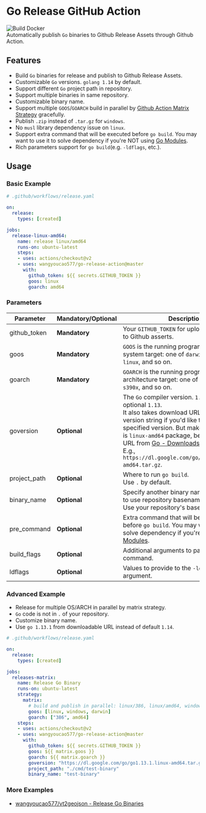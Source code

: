 # Go Release GitHub Action    
![Build Docker](https://github.com/wangyoucao577/go-release-action/workflows/Build%20Docker/badge.svg)    
Automatically publish `Go` binaries to Github Release Assets through Github Action.    

## Features    
- Build `Go` binaries for release and publish to Github Release Assets.     
- Customizable `Go` versions. `golang 1.14` by default.    
- Support different `Go` project path in repository.     
- Support multiple binaries in same repository.    
- Customizable binary name.     
- Support multiple `GOOS`/`GOARCH` build in parallel by [Github Action Matrix Strategy](https://help.github.com/en/actions/reference/workflow-syntax-for-github-actions#jobsjob_idstrategymatrix) gracefully.         
- Publish `.zip` instead of `.tar.gz` for `windows`.     
- No `musl` library dependency issue on `linux`.     
- Support extra command that will be executed before `go build`. You may want to use it to solve dependency if you're NOT using [Go Modules](https://github.com/golang/go/wiki/Modules).       
- Rich parameters support for `go build`(e.g. `-ldflags`, etc.).     

## Usage

### Basic Example

```yaml
# .github/workflows/release.yaml

on: 
  release:
    types: [created]

jobs:
  release-linux-amd64:
    name: release linux/amd64
    runs-on: ubuntu-latest
    steps:
    - uses: actions/checkout@v2
    - uses: wangyoucao577/go-release-action@master
      with:
        github_token: ${{ secrets.GITHUB_TOKEN }}
        goos: linux
        goarch: amd64
```

### Parameters

| Parameter | **Mandatory**/**Optional** | Description | 
| --------- | -------- | ----------- |
| github_token | **Mandatory** | Your `GITHUB_TOKEN` for uploading releases to Github asserts. |
| goos | **Mandatory** | `GOOS` is the running program's operating system target: one of `darwin`, `freebsd`, `linux`, and so on. |
| goarch | **Mandatory** | `GOARCH` is the running program's architecture target: one of `386`, `amd64`, `arm`, `s390x`, and so on. |
| goversion |  **Optional** | The `Go` compiler version. `1.14` by default, optional `1.13`. <br>It also takes download URL instead of version string if you'd like to use more specified version. But make sure your URL is `linux-amd64` package, better to find the URL from [Go - Downloads](https://golang.org/dl/).<br>E.g., `https://dl.google.com/go/go1.13.1.linux-amd64.tar.gz`. |
| project_path | **Optional** | Where to run `go build`. <br>Use `.` by default. |
| binary_name | **Optional** | Specify another binary name if do not want to use repository basename. <br>Use your repository's basename if not set. |
| pre_command | **Optional** | Extra command that will be executed before `go build`. You may want to use it to solve dependency if you're NOT using [Go Modules](https://github.com/golang/go/wiki/Modules). |
| build_flags | **Optional** | Additional arguments to pass the `go build` command. |
| ldflags | **Optional** | Values to provide to the `-ldflags` argument. |

### Advanced Example

- Release for multiple OS/ARCH in parallel by matrix strategy.    
- `Go` code is not in `.` of your repository.    
- Customize binary name.    
- Use `go 1.13.1` from downloadable URL instead of default `1.14`.

```yaml
# .github/workflows/release.yaml

on: 
  release:
    types: [created]

jobs:
  releases-matrix:
    name: Release Go Binary
    runs-on: ubuntu-latest
    strategy:
      matrix:
        # build and publish in parallel: linux/386, linux/amd64, windows/386, windows/amd64, darwin/386, darwin/amd64 
        goos: [linux, windows, darwin]
        goarch: ["386", amd64]
    steps:
    - uses: actions/checkout@v2
    - uses: wangyoucao577/go-release-action@master
      with:
        github_token: ${{ secrets.GITHUB_TOKEN }}
        goos: ${{ matrix.goos }}
        goarch: ${{ matrix.goarch }}
        goversion: "https://dl.google.com/go/go1.13.1.linux-amd64.tar.gz"
        project_path: "./cmd/test-binary"
        binary_name: "test-binary"
```

### More Examples 
- [wangyoucao577/vt2geojson - Release Go Binaries](https://github.com/wangyoucao577/vt2geojson/blob/master/.github/workflows/release.yml)


